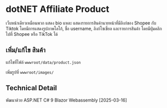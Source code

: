 # dotNET Affiliate Product

เว็บหน้าเดียวเหมือนพวก แสดง bio แหละ แสดงรายการสินค้านายหน้าที่มีลิงก์ของ Shopee กับ Tiktok โดยมีการแสดงรูปภาพโลโก้, ชื่อ username, ลิงก์โซเชี่ยล และรายการสินค้า โดยมีปุ่มคลิกไปที่ Shopee หรือ TikTok ได้

## เพิ่ม/แก้ไข สินค้า
แก้ไขที่ไฟล์ `wwwroot/data/product.json`

เพิ่มรูปที่ `wwwroot/images/`

## Technical Detail

พัฒนาด้วย ASP.NET C# 9 Blazor Webassembly [2025-03-16]